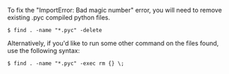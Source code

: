 To fix the "ImportError: Bad magic number" error, you will need to remove existing .pyc compiled python files.
```
$ find . -name "*.pyc" -delete
```

Alternatively, if you'd like to run some other command on the files found, use the following syntax:
```
$ find . -name "*.pyc" -exec rm {} \;
```
